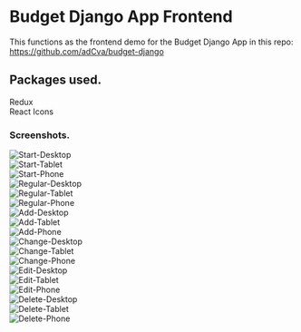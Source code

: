 # Budget Django App Frontend

This functions as the frontend demo for the Budget Django App in this repo: https://github.com/adCva/budget-django

## Packages used.

Redux <br>
React Icons<br>


### Screenshots.
![Start-Desktop](./public/Screenshots/start-desktop.png)<br>
![Start-Tablet](./public/Screenshots/start-tablet.png)<br>
![Start-Phone](./public/Screenshots/start-phone.png)<br>
![Regular-Desktop](./public/Screenshots/regular-desktop.png)<br>
![Regular-Tablet](./public/Screenshots/regular-tablet.png)<br>
![Regular-Phone](./public/Screenshots/regular-phone.png)<br>
![Add-Desktop](./public/Screenshots/add-desktop.png)<br>
![Add-Tablet](./public/Screenshots/add-tablet.png)<br>
![Add-Phone](./public/Screenshots/add-phone.png)<br>
![Change-Desktop](./public/Screenshots/change-desktop.png)<br>
![Change-Tablet](./public/Screenshots/change-tablet.png)<br>
![Change-Phone](./public/Screenshots/change-phone.png)<br>
![Edit-Desktop](./public/Screenshots/edit-desktop.png)<br>
![Edit-Tablet](./public/Screenshots/edit-tablet.png)<br>
![Edit-Phone](./public/Screenshots/edit-phone.png)<br>
![Delete-Desktop](./public/Screenshots/delete-desktop.png)<br>
![Delete-Tablet](./public/Screenshots/delete-tablet.png)<br>
![Delete-Phone](./public/Screenshots/delete-desktop.png)<br>